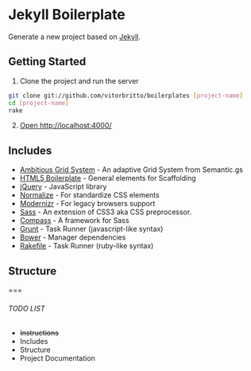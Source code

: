 # Jekyll Boilerplate

Generate a new project based on [Jekyll](http://docpad.org/).

## Getting Started

1. Clone the project and run the server

  ``` bash
  git clone git://github.com/vitorbritto/boilerplates [project-name]
  cd [project-name]
  rake
  ```

2. [Open http://localhost:4000/](http://localhost:4000/)

## Includes

* [Ambitious Grid System](https://github.com/ambitiousframework/grid-system) - An adaptive Grid System from Semantic.gs
* [HTML5 Boilerplate](https://github.com/h5bp/html5-boilerplate) - General elements for Scaffolding
* [jQuery](http://jquery.com/) - JavaScript library
* [Normalize](http://necolas.github.io/normalize.css/) - For standardize CSS elements
* [Modernizr](http://modernizr.com/) - For legacy browsers support
* [Sass](http://sass-lang.com/) - An extension of CSS3 aka CSS preprocessor.
* [Compass](http://compass-style.org/) - A framework for Sass
* [Grunt](http://gruntjs.com/) - Task Runner (javascript-like syntax)
* [Bower](http://bower.io/) - Manager dependencies
* [Rakefile](http://rake.rubyforge.org/doc/rakefile_rdoc.html) - Task Runner (ruby-like syntax)

## Structure

===

###### TODO LIST

* ~~Instructions~~
* Includes
* Structure
* Project Documentation

